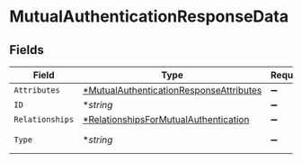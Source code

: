 # MutualAuthenticationResponseData


## Fields

| Field                                                                                                    | Type                                                                                                     | Required                                                                                                 | Description                                                                                              | Example                                                                                                  |
| -------------------------------------------------------------------------------------------------------- | -------------------------------------------------------------------------------------------------------- | -------------------------------------------------------------------------------------------------------- | -------------------------------------------------------------------------------------------------------- | -------------------------------------------------------------------------------------------------------- |
| `Attributes`                                                                                             | [*MutualAuthenticationResponseAttributes](../../models/shared/mutualauthenticationresponseattributes.md) | :heavy_minus_sign:                                                                                       | N/A                                                                                                      |                                                                                                          |
| `ID`                                                                                                     | **string*                                                                                                | :heavy_minus_sign:                                                                                       | N/A                                                                                                      | SEAwSOsP7dEpTgGZdP7ZFw                                                                                   |
| `Relationships`                                                                                          | [*RelationshipsForMutualAuthentication](../../models/shared/relationshipsformutualauthentication.md)     | :heavy_minus_sign:                                                                                       | N/A                                                                                                      |                                                                                                          |
| `Type`                                                                                                   | **string*                                                                                                | :heavy_minus_sign:                                                                                       | Resource type                                                                                            |                                                                                                          |